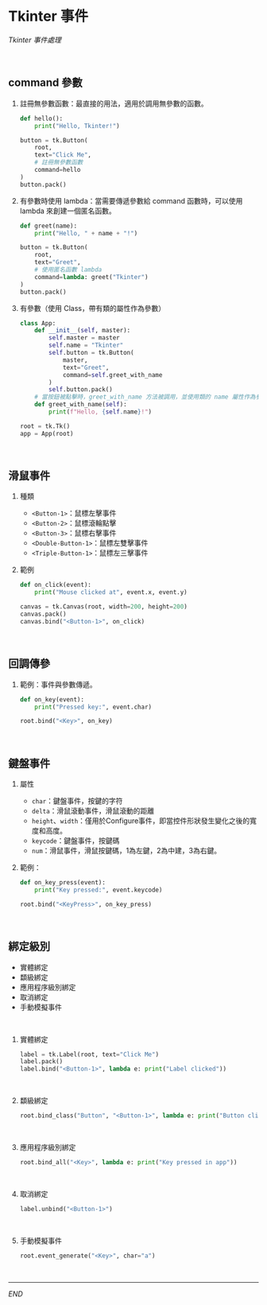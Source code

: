 # Tkinter 事件

_Tkinter 事件處理_

<br>

## command 參數

1. 註冊無參數函數：最直接的用法，適用於調用無參數的函數。

    ```python
    def hello():
        print("Hello, Tkinter!")

    button = tk.Button(
        root, 
        text="Click Me", 
        # 註冊無參數函數
        command=hello
    )
    button.pack()
    ```

2. 有參數時使用 lambda：當需要傳遞參數給 command 函數時，可以使用 lambda 來創建一個匿名函數。

    ```python
    def greet(name):
        print("Hello, " + name + "!")

    button = tk.Button(
        root, 
        text="Greet", 
        # 使用匿名函數 lambda
        command=lambda: greet("Tkinter")
    )
    button.pack()
    ```

3. 有參數（使用 Class，帶有類的屬性作為參數）

    ```python
    class App:
        def __init__(self, master):
            self.master = master
            self.name = "Tkinter"
            self.button = tk.Button(
                master, 
                text="Greet", 
                command=self.greet_with_name
            )
            self.button.pack()
        # 當按鈕被點擊時，greet_with_name 方法被調用，並使用類的 name 屬性作為參數
        def greet_with_name(self):
            print(f"Hello, {self.name}!")

    root = tk.Tk()
    app = App(root)
    ```

<br>

## 滑鼠事件

1. 種類

   - `<Button-1>`：鼠標左擊事件
   - `<Button-2>`：鼠標滾輪點擊
   - `<Button-3>`：鼠標右擊事件
   - `<Double-Button-1>`：鼠標左雙擊事件
   - `<Triple-Button-1>`：鼠標左三擊事件

2. 範例

    ```python
    def on_click(event):
        print("Mouse clicked at", event.x, event.y)

    canvas = tk.Canvas(root, width=200, height=200)
    canvas.pack()
    canvas.bind("<Button-1>", on_click)
    ```

<br>

## 回調傳參

1. 範例：事件與參數傳遞。

    ```python
    def on_key(event):
        print("Pressed key:", event.char)

    root.bind("<Key>", on_key)
    ```

<br>

## 鍵盤事件

1. 屬性
   
   - `char`：鍵盤事件，按鍵的字符
   - `delta`：滑鼠滾動事件，滑鼠滾動的距離
   - `height`、`width`：僅用於Configure事件，即當控件形狀發生變化之後的寬度和高度。
   - `keycode`：鍵盤事件，按鍵碼
   - `num`：滑鼠事件，滑鼠按鍵碼，1為左鍵，2為中建，3為右鍵。

2. 範例：

    ```python
    def on_key_press(event):
        print("Key pressed:", event.keycode)

    root.bind("<KeyPress>", on_key_press)
    ```

<br>

## 綁定級別

   - 實體綁定
   - 纇級綁定
   - 應用程序級別綁定
   - 取消綁定
   - 手動模擬事件


<br>

1. 實體綁定

    ```python
    label = tk.Label(root, text="Click Me")
    label.pack()
    label.bind("<Button-1>", lambda e: print("Label clicked"))
    ```

<br>

2. 纇級綁定

    ```python
    root.bind_class("Button", "<Button-1>", lambda e: print("Button clicked"))
    ```

<br>

3. 應用程序級別綁定

    ```python
    root.bind_all("<Key>", lambda e: print("Key pressed in app"))
    ```

<br>

4. 取消綁定

    ```python
    label.unbind("<Button-1>")
    ```

<br>

5. 手動模擬事件

    ```python
    root.event_generate("<Key>", char="a")
    ```

<br>

---

_END_